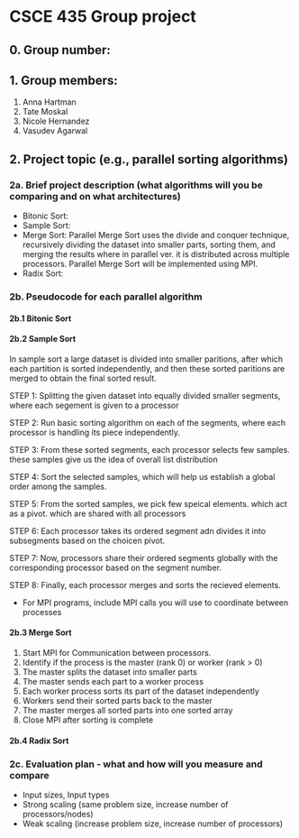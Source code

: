 # CSCE 435 Group project

## 0. Group number:

## 1. Group members:

1. Anna Hartman
2. Tate Moskal
3. Nicole Hernandez
4. Vasudev Agarwal

## 2. Project topic (e.g., parallel sorting algorithms)

### 2a. Brief project description (what algorithms will you be comparing and on what architectures)

- Bitonic Sort:
- Sample Sort:
- Merge Sort: Parallel Merge Sort uses the divide and conquer technique, recursively dividing the dataset into smaller parts, sorting them, and merging the results where in parallel ver. it is distributed across multiple processors. Parallel Merge Sort will be implemented using MPI.
- Radix Sort:

### 2b. Pseudocode for each parallel algorithm

#### 2b.1 Bitonic Sort

#### 2b.2 Sample Sort

In sample sort a large dataset is divided into smaller paritions,
after which each partition is sorted independently, and then these
sorted paritions are merged to obtain the final sorted result.

STEP 1: Splitting the given dataset into equally divided smaller
segments, where each segement is given to a processor

STEP 2: Run basic sorting algorithm on each of the segments,
where each processor is handling its piece independently.

STEP 3: From these sorted segments, each processor selects
few samples. these samples give us the idea of overall list distribution

STEP 4: Sort the selected samples, which will help us establish a
global order among the samples.

STEP 5: From the sorted samples, we pick few speical elements. which act
as a pivot. which are shared with all processors

STEP 6: Each processor takes its ordered segment adn divides it into
subsegments based on the choicen pivot.

STEP 7: Now, processors share their ordered segments globally with the
corresponding processor based on the segment number.

STEP 8: Finally, each processor merges and sorts the recieved elements.

- For MPI programs, include MPI calls you will use to coordinate between processes

#### 2b.3 Merge Sort

1. Start MPI for Communication between processors.
2. Identify if the process is the master (rank 0) or worker (rank > 0)
3. The master splits the dataset into smaller parts
4. The master sends each part to a worker process
5. Each worker process sorts its part of the dataset independently
6. Workers send their sorted parts back to the master
7. The master merges all sorted parts into one sorted array
8. Close MPI after sorting is complete

#### 2b.4 Radix Sort

### 2c. Evaluation plan - what and how will you measure and compare

- Input sizes, Input types
- Strong scaling (same problem size, increase number of processors/nodes)
- Weak scaling (increase problem size, increase number of processors)

